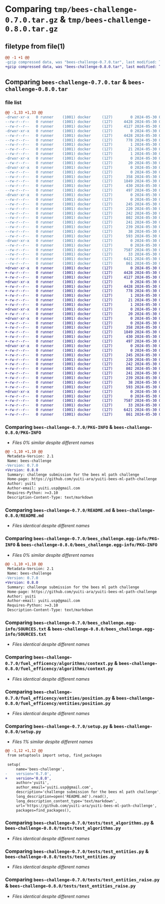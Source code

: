 # Comparing `tmp/bees-challenge-0.7.0.tar.gz` & `tmp/bees-challenge-0.8.0.tar.gz`

## filetype from file(1)

```diff
@@ -1 +1 @@
-gzip compressed data, was "bees-challenge-0.7.0.tar", last modified: Thu May 30 06:13:43 2024, max compression
+gzip compressed data, was "bees-challenge-0.8.0.tar", last modified: Thu May 30 06:17:55 2024, max compression
```

## Comparing `bees-challenge-0.7.0.tar` & `bees-challenge-0.8.0.tar`

### file list

```diff
@@ -1,33 +1,33 @@
-drwxr-xr-x   0 runner    (1001) docker     (127)        0 2024-05-30 06:13:43.745237 bees-challenge-0.7.0/
--rw-r--r--   0 runner    (1001) docker     (127)     4428 2024-05-30 06:13:43.745237 bees-challenge-0.7.0/PKG-INFO
--rw-r--r--   0 runner    (1001) docker     (127)     4127 2024-05-30 06:13:24.000000 bees-challenge-0.7.0/README.md
-drwxr-xr-x   0 runner    (1001) docker     (127)        0 2024-05-30 06:13:43.745237 bees-challenge-0.7.0/bees_challenge.egg-info/
--rw-r--r--   0 runner    (1001) docker     (127)     4428 2024-05-30 06:13:43.000000 bees-challenge-0.7.0/bees_challenge.egg-info/PKG-INFO
--rw-r--r--   0 runner    (1001) docker     (127)      778 2024-05-30 06:13:43.000000 bees-challenge-0.7.0/bees_challenge.egg-info/SOURCES.txt
--rw-r--r--   0 runner    (1001) docker     (127)        1 2024-05-30 06:13:43.000000 bees-challenge-0.7.0/bees_challenge.egg-info/dependency_links.txt
--rw-r--r--   0 runner    (1001) docker     (127)       21 2024-05-30 06:13:43.000000 bees-challenge-0.7.0/bees_challenge.egg-info/top_level.txt
--rw-r--r--   0 runner    (1001) docker     (127)        1 2024-05-30 06:13:43.000000 bees-challenge-0.7.0/bees_challenge.egg-info/zip-safe
-drwxr-xr-x   0 runner    (1001) docker     (127)        0 2024-05-30 06:13:43.745237 bees-challenge-0.7.0/fuel_efficency/
--rw-r--r--   0 runner    (1001) docker     (127)       20 2024-05-30 06:13:43.000000 bees-challenge-0.7.0/fuel_efficency/__init__.py
-drwxr-xr-x   0 runner    (1001) docker     (127)        0 2024-05-30 06:13:43.745237 bees-challenge-0.7.0/fuel_efficency/algorithms/
--rw-r--r--   0 runner    (1001) docker     (127)        0 2024-05-30 06:13:24.000000 bees-challenge-0.7.0/fuel_efficency/algorithms/__init__.py
--rw-r--r--   0 runner    (1001) docker     (127)      358 2024-05-30 06:13:24.000000 bees-challenge-0.7.0/fuel_efficency/algorithms/a_star.py
--rw-r--r--   0 runner    (1001) docker     (127)     1849 2024-05-30 06:13:24.000000 bees-challenge-0.7.0/fuel_efficency/algorithms/context.py
--rw-r--r--   0 runner    (1001) docker     (127)      430 2024-05-30 06:13:24.000000 bees-challenge-0.7.0/fuel_efficency/algorithms/dijkstra.py
--rw-r--r--   0 runner    (1001) docker     (127)      497 2024-05-30 06:13:24.000000 bees-challenge-0.7.0/fuel_efficency/algorithms/path_finding.py
-drwxr-xr-x   0 runner    (1001) docker     (127)        0 2024-05-30 06:13:43.745237 bees-challenge-0.7.0/fuel_efficency/entities/
--rw-r--r--   0 runner    (1001) docker     (127)        0 2024-05-30 06:13:24.000000 bees-challenge-0.7.0/fuel_efficency/entities/__init__.py
--rw-r--r--   0 runner    (1001) docker     (127)      245 2024-05-30 06:13:24.000000 bees-challenge-0.7.0/fuel_efficency/entities/down_hill.py
--rw-r--r--   0 runner    (1001) docker     (127)      220 2024-05-30 06:13:24.000000 bees-challenge-0.7.0/fuel_efficency/entities/node.py
--rw-r--r--   0 runner    (1001) docker     (127)      242 2024-05-30 06:13:24.000000 bees-challenge-0.7.0/fuel_efficency/entities/plateau.py
--rw-r--r--   0 runner    (1001) docker     (127)      802 2024-05-30 06:13:24.000000 bees-challenge-0.7.0/fuel_efficency/entities/position.py
--rw-r--r--   0 runner    (1001) docker     (127)      241 2024-05-30 06:13:24.000000 bees-challenge-0.7.0/fuel_efficency/entities/up_hill.py
--rw-r--r--   0 runner    (1001) docker     (127)      239 2024-05-30 06:13:24.000000 bees-challenge-0.7.0/fuel_efficency/entities/valley.py
--rw-r--r--   0 runner    (1001) docker     (127)       38 2024-05-30 06:13:43.745237 bees-challenge-0.7.0/setup.cfg
--rw-r--r--   0 runner    (1001) docker     (127)      593 2024-05-30 06:13:43.000000 bees-challenge-0.7.0/setup.py
-drwxr-xr-x   0 runner    (1001) docker     (127)        0 2024-05-30 06:13:43.745237 bees-challenge-0.7.0/tests/
--rw-r--r--   0 runner    (1001) docker     (127)        0 2024-05-30 06:13:24.000000 bees-challenge-0.7.0/tests/__init__.py
--rw-r--r--   0 runner    (1001) docker     (127)     7587 2024-05-30 06:13:24.000000 bees-challenge-0.7.0/tests/test_algorithms.py
--rw-r--r--   0 runner    (1001) docker     (127)       33 2024-05-30 06:13:24.000000 bees-challenge-0.7.0/tests/test_ci.py
--rw-r--r--   0 runner    (1001) docker     (127)     6421 2024-05-30 06:13:24.000000 bees-challenge-0.7.0/tests/test_entities.py
--rw-r--r--   0 runner    (1001) docker     (127)      861 2024-05-30 06:13:24.000000 bees-challenge-0.7.0/tests/test_entities_raise.py
+drwxr-xr-x   0 runner    (1001) docker     (127)        0 2024-05-30 06:17:55.763722 bees-challenge-0.8.0/
+-rw-r--r--   0 runner    (1001) docker     (127)     4428 2024-05-30 06:17:55.763722 bees-challenge-0.8.0/PKG-INFO
+-rw-r--r--   0 runner    (1001) docker     (127)     4127 2024-05-30 06:17:35.000000 bees-challenge-0.8.0/README.md
+drwxr-xr-x   0 runner    (1001) docker     (127)        0 2024-05-30 06:17:55.759722 bees-challenge-0.8.0/bees_challenge.egg-info/
+-rw-r--r--   0 runner    (1001) docker     (127)     4428 2024-05-30 06:17:55.000000 bees-challenge-0.8.0/bees_challenge.egg-info/PKG-INFO
+-rw-r--r--   0 runner    (1001) docker     (127)      778 2024-05-30 06:17:55.000000 bees-challenge-0.8.0/bees_challenge.egg-info/SOURCES.txt
+-rw-r--r--   0 runner    (1001) docker     (127)        1 2024-05-30 06:17:55.000000 bees-challenge-0.8.0/bees_challenge.egg-info/dependency_links.txt
+-rw-r--r--   0 runner    (1001) docker     (127)       21 2024-05-30 06:17:55.000000 bees-challenge-0.8.0/bees_challenge.egg-info/top_level.txt
+-rw-r--r--   0 runner    (1001) docker     (127)        1 2024-05-30 06:17:55.000000 bees-challenge-0.8.0/bees_challenge.egg-info/zip-safe
+drwxr-xr-x   0 runner    (1001) docker     (127)        0 2024-05-30 06:17:55.759722 bees-challenge-0.8.0/fuel_efficency/
+-rw-r--r--   0 runner    (1001) docker     (127)       20 2024-05-30 06:17:55.000000 bees-challenge-0.8.0/fuel_efficency/__init__.py
+drwxr-xr-x   0 runner    (1001) docker     (127)        0 2024-05-30 06:17:55.759722 bees-challenge-0.8.0/fuel_efficency/algorithms/
+-rw-r--r--   0 runner    (1001) docker     (127)        0 2024-05-30 06:17:35.000000 bees-challenge-0.8.0/fuel_efficency/algorithms/__init__.py
+-rw-r--r--   0 runner    (1001) docker     (127)      358 2024-05-30 06:17:35.000000 bees-challenge-0.8.0/fuel_efficency/algorithms/a_star.py
+-rw-r--r--   0 runner    (1001) docker     (127)     1849 2024-05-30 06:17:35.000000 bees-challenge-0.8.0/fuel_efficency/algorithms/context.py
+-rw-r--r--   0 runner    (1001) docker     (127)      430 2024-05-30 06:17:35.000000 bees-challenge-0.8.0/fuel_efficency/algorithms/dijkstra.py
+-rw-r--r--   0 runner    (1001) docker     (127)      497 2024-05-30 06:17:35.000000 bees-challenge-0.8.0/fuel_efficency/algorithms/path_finding.py
+drwxr-xr-x   0 runner    (1001) docker     (127)        0 2024-05-30 06:17:55.759722 bees-challenge-0.8.0/fuel_efficency/entities/
+-rw-r--r--   0 runner    (1001) docker     (127)        0 2024-05-30 06:17:35.000000 bees-challenge-0.8.0/fuel_efficency/entities/__init__.py
+-rw-r--r--   0 runner    (1001) docker     (127)      245 2024-05-30 06:17:35.000000 bees-challenge-0.8.0/fuel_efficency/entities/down_hill.py
+-rw-r--r--   0 runner    (1001) docker     (127)      220 2024-05-30 06:17:35.000000 bees-challenge-0.8.0/fuel_efficency/entities/node.py
+-rw-r--r--   0 runner    (1001) docker     (127)      242 2024-05-30 06:17:35.000000 bees-challenge-0.8.0/fuel_efficency/entities/plateau.py
+-rw-r--r--   0 runner    (1001) docker     (127)      802 2024-05-30 06:17:35.000000 bees-challenge-0.8.0/fuel_efficency/entities/position.py
+-rw-r--r--   0 runner    (1001) docker     (127)      241 2024-05-30 06:17:35.000000 bees-challenge-0.8.0/fuel_efficency/entities/up_hill.py
+-rw-r--r--   0 runner    (1001) docker     (127)      239 2024-05-30 06:17:35.000000 bees-challenge-0.8.0/fuel_efficency/entities/valley.py
+-rw-r--r--   0 runner    (1001) docker     (127)       38 2024-05-30 06:17:55.763722 bees-challenge-0.8.0/setup.cfg
+-rw-r--r--   0 runner    (1001) docker     (127)      593 2024-05-30 06:17:55.000000 bees-challenge-0.8.0/setup.py
+drwxr-xr-x   0 runner    (1001) docker     (127)        0 2024-05-30 06:17:55.759722 bees-challenge-0.8.0/tests/
+-rw-r--r--   0 runner    (1001) docker     (127)        0 2024-05-30 06:17:35.000000 bees-challenge-0.8.0/tests/__init__.py
+-rw-r--r--   0 runner    (1001) docker     (127)     7587 2024-05-30 06:17:35.000000 bees-challenge-0.8.0/tests/test_algorithms.py
+-rw-r--r--   0 runner    (1001) docker     (127)       33 2024-05-30 06:17:35.000000 bees-challenge-0.8.0/tests/test_ci.py
+-rw-r--r--   0 runner    (1001) docker     (127)     6421 2024-05-30 06:17:35.000000 bees-challenge-0.8.0/tests/test_entities.py
+-rw-r--r--   0 runner    (1001) docker     (127)      861 2024-05-30 06:17:35.000000 bees-challenge-0.8.0/tests/test_entities_raise.py
```

### Comparing `bees-challenge-0.7.0/PKG-INFO` & `bees-challenge-0.8.0/PKG-INFO`

 * *Files 0% similar despite different names*

```diff
@@ -1,10 +1,10 @@
 Metadata-Version: 2.1
 Name: bees-challenge
-Version: 0.7.0
+Version: 0.8.0
 Summary: challenge submission for the bees ml path challenge
 Home-page: https://github.com/yuiti-ara/yuiti-bees-ml-path-challenge
 Author: yuiti
 Author-email: yuiti.usp@gmail.com
 Requires-Python: >=3.10
 Description-Content-Type: text/markdown
```

### Comparing `bees-challenge-0.7.0/README.md` & `bees-challenge-0.8.0/README.md`

 * *Files identical despite different names*

### Comparing `bees-challenge-0.7.0/bees_challenge.egg-info/PKG-INFO` & `bees-challenge-0.8.0/bees_challenge.egg-info/PKG-INFO`

 * *Files 0% similar despite different names*

```diff
@@ -1,10 +1,10 @@
 Metadata-Version: 2.1
 Name: bees-challenge
-Version: 0.7.0
+Version: 0.8.0
 Summary: challenge submission for the bees ml path challenge
 Home-page: https://github.com/yuiti-ara/yuiti-bees-ml-path-challenge
 Author: yuiti
 Author-email: yuiti.usp@gmail.com
 Requires-Python: >=3.10
 Description-Content-Type: text/markdown
```

### Comparing `bees-challenge-0.7.0/bees_challenge.egg-info/SOURCES.txt` & `bees-challenge-0.8.0/bees_challenge.egg-info/SOURCES.txt`

 * *Files identical despite different names*

### Comparing `bees-challenge-0.7.0/fuel_efficency/algorithms/context.py` & `bees-challenge-0.8.0/fuel_efficency/algorithms/context.py`

 * *Files identical despite different names*

### Comparing `bees-challenge-0.7.0/fuel_efficency/entities/position.py` & `bees-challenge-0.8.0/fuel_efficency/entities/position.py`

 * *Files identical despite different names*

### Comparing `bees-challenge-0.7.0/setup.py` & `bees-challenge-0.8.0/setup.py`

 * *Files 1% similar despite different names*

```diff
@@ -1,12 +1,12 @@
 from setuptools import setup, find_packages
 
 setup(
     name='bees-challenge',
-    version='0.7.0',
+    version='0.8.0',
     author='yuiti',
     author_email='yuiti.usp@gmail.com',
     description='challenge submission for the bees ml path challenge',
     long_description=open('README.md').read(),
     long_description_content_type='text/markdown',
     url='https://github.com/yuiti-ara/yuiti-bees-ml-path-challenge',
     packages=find_packages(),
```

### Comparing `bees-challenge-0.7.0/tests/test_algorithms.py` & `bees-challenge-0.8.0/tests/test_algorithms.py`

 * *Files identical despite different names*

### Comparing `bees-challenge-0.7.0/tests/test_entities.py` & `bees-challenge-0.8.0/tests/test_entities.py`

 * *Files identical despite different names*

### Comparing `bees-challenge-0.7.0/tests/test_entities_raise.py` & `bees-challenge-0.8.0/tests/test_entities_raise.py`

 * *Files identical despite different names*

